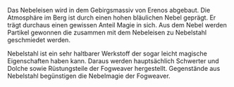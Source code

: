 Das Nebeleisen wird in dem Gebirgsmassiv von Erenos abgebaut. 
Die Atmosphäre im Berg ist durch einen hohen bläulichen Nebel geprägt. Er trägt durchaus einen gewissen Anteil Magie in sich. Aus dem Nebel werden Partikel gewonnen die zusammen mit dem Nebeleisen zu Nebelstahl geschmiedet werden. 

Nebelstahl ist ein sehr haltbarer Werkstoff der sogar leicht magische Eigenschaften haben kann. 
Daraus werden hauptsächlich Schwerter und Dolche sowie Rüstungsteile der Fogweaver hergestellt. 
Gegenstände aus Nebelstahl begünstigen die Nebelmagie der Fogweaver. 